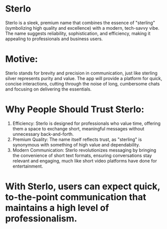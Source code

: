 # Sterlo
Sterlo is a sleek, premium name that combines the essence of "sterling" (symbolizing high quality and excellence) with a modern, tech-savvy vibe. The name suggests reliability, sophistication, and efficiency, making it appealing to professionals and business users.

# Motive:
Sterlo stands for brevity and precision in communication, just like sterling silver represents purity and value. The app will provide a platform for quick, concise interactions, cutting through the noise of long, cumbersome chats and focusing on delivering the essentials.

# Why People Should Trust Sterlo:
1. Efficiency: Sterlo is designed for professionals who value time, offering them a space to exchange short, meaningful messages without unnecessary back-and-forth.
2. Premium Quality: The name itself reflects trust, as "sterling" is synonymous with something of high value and dependability.
3. Modern Communication: Sterlo revolutionizes messaging by bringing the convenience of short text formats, ensuring conversations stay relevant and engaging, much like short video platforms have done for entertainment.

# With Sterlo, users can expect quick, to-the-point communication that maintains a high level of professionalism.
